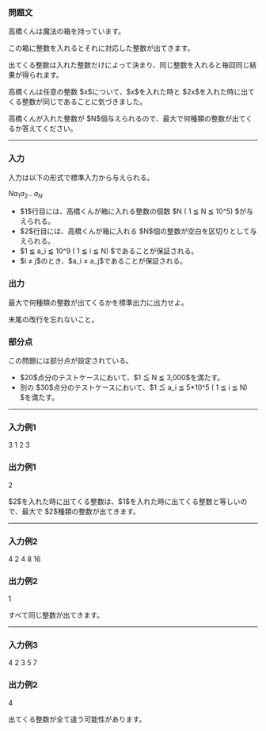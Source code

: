 
<div>

<div>

<div>

<section>

### **問題文**

<p>
高橋くんは魔法の箱を持っています。
</p>

<p>
この箱に整数を入れるとそれに対応した整数が出てきます。
</p>

<p>
出てくる整数は入れた整数だけによって決まり、同じ整数を入れると毎回同じ結果が得られます。
</p>

<p>
高橋くんは任意の整数 $x$について、$x$を入れた時と $2x$を入れた時に出てくる整数が同じであることに気づきました。
</p>

<p>
高橋くんが入れた整数が $N$個与えられるので、最大で何種類の整数が出てくるか答えてください。
</p>

</section>

</div>

---

<div>

<div>

<section>

### **入力**

<p>
入力は以下の形式で標準入力から与えられる。
</p>

<div>

$N$$a_1$$a_2$.. $a_N$
</div>

<ul>

<li>
$1$行目には、高橋くんが箱に入れる整数の個数 $N ( 1 ≦ N ≦ 10^5) $が与えられる。
</li>

<li>
$2$行目には、高橋くんが箱に入れる $N$個の整数が空白を区切りとして与えられる。
</li>

<li>
$1 ≦ a_i ≦ 10^9 ( 1 ≦ i ≦ N) $であることが保証される。
</li>

<li>
$i ≠ j$のとき、$a_i ≠ a_j$であることが保証される。
</li>

</ul>

</section>

</div>

<div>

<section>

### **出力**

<p>
最大で何種類の整数が出てくるかを標準出力に出力せよ。
</p>

<p>
末尾の改行を忘れないこと。
</p>

</section>

</div>

<div>

<section>

### **部分点**

<p>
この問題には部分点が設定されている。
</p>

<ul>

<li>
$20$点分のテストケースにおいて、$1 ≦ N ≦ 3,000$を満たす。
</li>

<li>
別の $30$点分のテストケースにおいて、$1 ≦ a_i ≦ 5*10^5 ( 1 ≦ i ≦ N) $を満たす。
</li>

</ul>

</section>

</div>

</div>

---

<div>

<section>

### **入力例1**

<div>

3
1 2 3

</div>

</section>

</div>

<div>

<section>

### **出力例1**

<div>

2

</div>

<p>
$2$を入れた時に出てくる整数は、$1$を入れた時に出てくる整数と等しいので、最大で $2$種類の整数が出てきます。
</p>

</section>

</div>

---

<div>

<section>

### **入力例2**

<div>

4
2 4 8 16

</div>

</section>

</div>

<div>

<section>

### **出力例2**

<div>

1

</div>

<p>
すべて同じ整数が出てきます。
</p>

</section>

</div>

---

<div>

<section>

### **入力例3**

<div>

4
2 3 5 7

</div>

</section>

</div>

<div>

<section>

### **出力例2**

<div>

4

</div>

<p>
出てくる整数が全て違う可能性があります。
</p>

</section>

</div>

</div>

</div>
